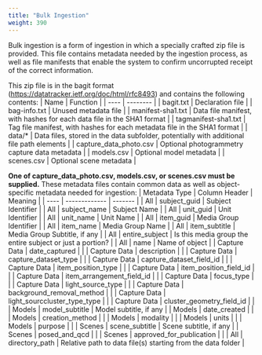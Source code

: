 ```yaml
---
title: "Bulk Ingestion"
weight: 390
---
```


Bulk ingestion is a form of ingestion in which a specially crafted zip file is provided. This file contains metadata needed by the ingestion process, as well as file manifests that enable the system to confirm uncorrupted receipt of the correct information.

This zip file is in the bagit format (https://datatracker.ietf.org/doc/html/rfc8493) and contains the following contents:
| Name | Function |
| ---- | -------- |
| bagit.txt | Declaration file |
| bag-info.txt | Unused metadata file |
| manifest-sha1.txt | Data file manifest, with hashes for each data file in the SHA1 format |
| tagmanifest-sha1.txt | Tag file manifest, with hashes for each metadata file in the SHA1 format |
| data/* | Data files, stored in the data subfolder, potentially with additional file path elements |
| capture_data_photo.csv | Optional photogrammetry capture data metadata |
| models.csv | Optional model metadata |
| scenes.csv | Optional scene metadata |

**One of capture_data_photo.csv, models.csv, or scenes.csv must be supplied.**  These metadata files contain common data as well as object-specific metadata needed for ingestion:
| Metadata Type | Column Header | Meaning |
| ---- | ------------- | ------- |
| All | subject_guid | Subject Identifier |
| All | subject_name | Subject Name |
| All | unit_guid | Unit Identifier |
| All | unit_name | Unit Name |
| All | item_guid | Media Group Identifier |
| All | item_name | Media Group Name |
| All | item_subtitle | Media Group Subtitle, if any |
| All | entire_subject | Is this media group the entire subject or just a portion? |
| All | name | Name of object |
| Capture Data | date_captured |  |
| Capture Data | description |  |
| Capture Data | capture_dataset_type |  |
| Capture Data | capture_dataset_field_id |  |
| Capture Data | item_position_type |  |
| Capture Data | item_position_field_id |  |
| Capture Data | item_arrangement_field_id |  |
| Capture Data | focus_type |  |
| Capture Data | light_source_type |  |
| Capture Data | background_removal_method |  |
| Capture Data | light_sourccluster_type_type |  |
| Capture Data | cluster_geometry_field_id |  |
| Models | model_subtitle | Model subtitle, if any |
| Models | date_created |  |
| Models | creation_method |  |
| Models | modality |  |
| Models | units |  |
| Models | purpose |  |
| Scenes | scene_subtitle | Scene subtitle, if any |
| Scenes | posed_and_qcd |  |
| Scenes | approved_for_publication |  |
| All | directory_path | Relative path to data file(s) starting from the data folder |

